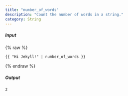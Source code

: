 ```yaml
---
title: "number_of_words"
description: "Count the number of words in a string."
category: String
---
```

##### Input
{% raw %}
~~~liquid
{{ "Hi Jekyll!" | number_of_words }}
~~~
{% endraw %}

##### Output

~~~html
2
~~~

